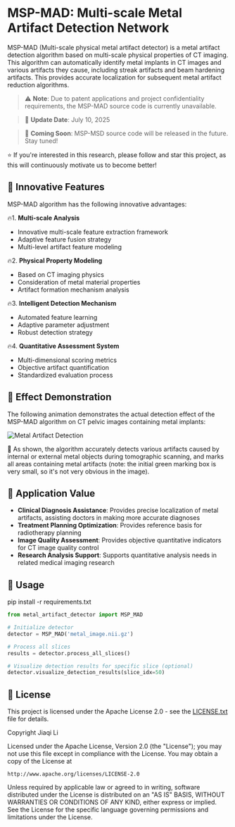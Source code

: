 # MSP-MAD: Multi-scale Metal Artifact Detection Network

MSP-MAD (Multi-scale physical metal artifact detector) is a metal artifact detection algorithm based on multi-scale physical properties of CT imaging. This algorithm can automatically identify metal implants in CT images and various artifacts they cause, including streak artifacts and beam hardening artifacts. This provides accurate localization for subsequent metal artifact reduction algorithms.

> ⚠️ **Note**: Due to patent applications and project confidentiality requirements, the MSP-MAD source code is currently unavailable.

> 🚀 **Update Date**: July 10, 2025

> 🚀 **Coming Soon**: MSP-MSD source code will be released in the future. Stay tuned!

⭐ If you're interested in this research, please follow and star this project, as this will continuously motivate us to become better!

## 🎯 Innovative Features

MSP-MAD algorithm has the following innovative advantages:

🔥1. **Multi-scale Analysis**
   - Innovative multi-scale feature extraction framework
   - Adaptive feature fusion strategy
   - Multi-level artifact feature modeling

🔥2. **Physical Property Modeling**
   - Based on CT imaging physics
   - Consideration of metal material properties
   - Artifact formation mechanism analysis

🔥3. **Intelligent Detection Mechanism**
   - Automated feature learning
   - Adaptive parameter adjustment
   - Robust detection strategy

🔥4. **Quantitative Assessment System**
   - Multi-dimensional scoring metrics
   - Objective artifact quantification
   - Standardized evaluation process

## 🎯 Effect Demonstration

The following animation demonstrates the actual detection effect of the MSP-MAD algorithm on CT pelvic images containing metal implants:

![Metal Artifact Detection](public/metal_artifact_animation.gif)

🧠 As shown, the algorithm accurately detects various artifacts caused by internal or external metal objects during tomographic scanning, and marks all areas containing metal artifacts (note: the initial green marking box is very small, so it's not very obvious in the image).

## 🎯 Application Value

- **Clinical Diagnosis Assistance**: Provides precise localization of metal artifacts, assisting doctors in making more accurate diagnoses
- **Treatment Planning Optimization**: Provides reference basis for radiotherapy planning
- **Image Quality Assessment**: Provides objective quantitative indicators for CT image quality control
- **Research Analysis Support**: Supports quantitative analysis needs in related medical imaging research

## 🎯 Usage

pip install -r requirements.txt

```python
from metal_artifact_detector import MSP_MAD

# Initialize detector
detector = MSP_MAD('metal_image.nii.gz')

# Process all slices
results = detector.process_all_slices()

# Visualize detection results for specific slice (optional)
detector.visualize_detection_results(slice_idx=50)
```

## 📝 License

This project is licensed under the Apache License 2.0 - see the [LICENSE.txt](LICENSE.txt) file for details.

Copyright Jiaqi Li

Licensed under the Apache License, Version 2.0 (the "License");
you may not use this file except in compliance with the License.
You may obtain a copy of the License at

    http://www.apache.org/licenses/LICENSE-2.0

Unless required by applicable law or agreed to in writing, software
distributed under the License is distributed on an "AS IS" BASIS,
WITHOUT WARRANTIES OR CONDITIONS OF ANY KIND, either express or implied.
See the License for the specific language governing permissions and
limitations under the License.

